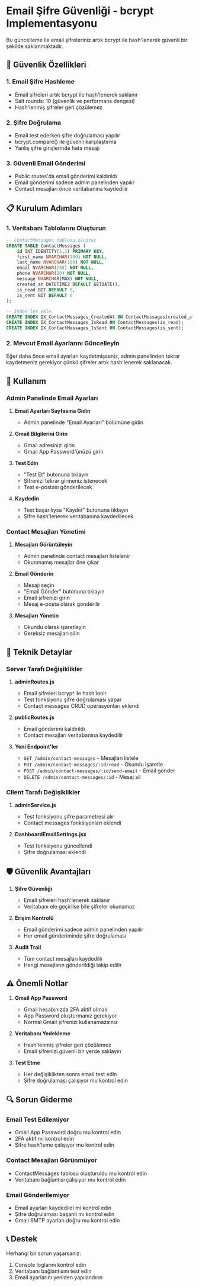 # Email Şifre Güvenliği - bcrypt Implementasyonu

Bu güncelleme ile email şifreleriniz artık bcrypt ile hash'lenerek güvenli bir şekilde saklanmaktadır.

## 🔐 Güvenlik Özellikleri

### 1. Email Şifre Hashleme
- Email şifreleri artık bcrypt ile hash'lenerek saklanır
- Salt rounds: 10 (güvenlik ve performans dengesi)
- Hash'lenmiş şifreler geri çözülemez

### 2. Şifre Doğrulama
- Email test ederken şifre doğrulaması yapılır
- bcrypt.compare() ile güvenli karşılaştırma
- Yanlış şifre girişlerinde hata mesajı

### 3. Güvenli Email Gönderimi
- Public routes'da email gönderimi kaldırıldı
- Email gönderimi sadece admin panelinden yapılır
- Contact mesajları önce veritabanına kaydedilir

## 📋 Kurulum Adımları

### 1. Veritabanı Tablolarını Oluşturun

```sql
-- ContactMessages tablosu oluştur
CREATE TABLE ContactMessages (
    id INT IDENTITY(1,1) PRIMARY KEY,
    first_name NVARCHAR(100) NOT NULL,
    last_name NVARCHAR(100) NOT NULL,
    email NVARCHAR(255) NOT NULL,
    phone NVARCHAR(20) NOT NULL,
    message NVARCHAR(MAX) NOT NULL,
    created_at DATETIME2 DEFAULT GETDATE(),
    is_read BIT DEFAULT 0,
    is_sent BIT DEFAULT 0
);

-- Index'ler ekle
CREATE INDEX IX_ContactMessages_CreatedAt ON ContactMessages(created_at);
CREATE INDEX IX_ContactMessages_IsRead ON ContactMessages(is_read);
CREATE INDEX IX_ContactMessages_IsSent ON ContactMessages(is_sent);
```

### 2. Mevcut Email Ayarlarını Güncelleyin

Eğer daha önce email ayarları kaydetmişseniz, admin panelinden tekrar kaydetmeniz gerekiyor çünkü şifreler artık hash'lenerek saklanacak.

## 🚀 Kullanım

### Admin Panelinde Email Ayarları

1. **Email Ayarları Sayfasına Gidin**
   - Admin panelinde "Email Ayarları" bölümüne gidin

2. **Gmail Bilgilerini Girin**
   - Gmail adresinizi girin
   - Gmail App Password'ünüzü girin

3. **Test Edin**
   - "Test Et" butonuna tıklayın
   - Şifrenizi tekrar girmeniz istenecek
   - Test e-postası gönderilecek

4. **Kaydedin**
   - Test başarılıysa "Kaydet" butonuna tıklayın
   - Şifre hash'lenerek veritabanına kaydedilecek

### Contact Mesajları Yönetimi

1. **Mesajları Görüntüleyin**
   - Admin panelinde contact mesajları listelenir
   - Okunmamış mesajlar öne çıkar

2. **Email Gönderin**
   - Mesajı seçin
   - "Email Gönder" butonuna tıklayın
   - Email şifrenizi girin
   - Mesaj e-posta olarak gönderilir

3. **Mesajları Yönetin**
   - Okundu olarak işaretleyin
   - Gereksiz mesajları silin

## 🔧 Teknik Detaylar

### Server Tarafı Değişiklikler

1. **adminRoutes.js**
   - Email şifreleri bcrypt ile hash'lenir
   - Test fonksiyonu şifre doğrulaması yapar
   - Contact messages CRUD operasyonları eklendi

2. **publicRoutes.js**
   - Email gönderimi kaldırıldı
   - Contact mesajları veritabanına kaydedilir

3. **Yeni Endpoint'ler**
   - `GET /admin/contact-messages` - Mesajları listele
   - `PUT /admin/contact-messages/:id/read` - Okundu işaretle
   - `POST /admin/contact-messages/:id/send-email` - Email gönder
   - `DELETE /admin/contact-messages/:id` - Mesaj sil

### Client Tarafı Değişiklikler

1. **adminService.js**
   - Test fonksiyonu şifre parametresi alır
   - Contact messages fonksiyonları eklendi

2. **DashboardEmailSettings.jsx**
   - Test fonksiyonu güncellendi
   - Şifre doğrulaması eklendi

## 🛡️ Güvenlik Avantajları

1. **Şifre Güvenliği**
   - Email şifreleri hash'lenerek saklanır
   - Veritabanı ele geçirilse bile şifreler okunamaz

2. **Erişim Kontrolü**
   - Email gönderimi sadece admin panelinden yapılır
   - Her email gönderiminde şifre doğrulaması

3. **Audit Trail**
   - Tüm contact mesajları kaydedilir
   - Hangi mesajların gönderildiği takip edilir

## ⚠️ Önemli Notlar

1. **Gmail App Password**
   - Gmail hesabınızda 2FA aktif olmalı
   - App Password oluşturmanız gerekiyor
   - Normal Gmail şifrenizi kullanamazsınız

2. **Veritabanı Yedekleme**
   - Hash'lenmiş şifreler geri çözülemez
   - Email şifrenizi güvenli bir yerde saklayın

3. **Test Etme**
   - Her değişiklikten sonra email test edin
   - Şifre doğrulaması çalışıyor mu kontrol edin

## 🔍 Sorun Giderme

### Email Test Edilemiyor
- Gmail App Password doğru mu kontrol edin
- 2FA aktif mi kontrol edin
- Şifre hash'leme çalışıyor mu kontrol edin

### Contact Mesajları Görünmüyor
- ContactMessages tablosu oluşturuldu mu kontrol edin
- Veritabanı bağlantısı çalışıyor mu kontrol edin

### Email Gönderilemiyor
- Email ayarları kaydedildi mi kontrol edin
- Şifre doğrulaması başarılı mı kontrol edin
- Gmail SMTP ayarları doğru mu kontrol edin

## 📞 Destek

Herhangi bir sorun yaşarsanız:
1. Console loglarını kontrol edin
2. Veritabanı bağlantısını test edin
3. Email ayarlarını yeniden yapılandırın
